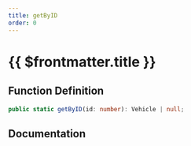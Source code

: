 ```yaml
---
title: getByID
order: 0
---
```


# {{ $frontmatter.title }}

## Function Definition

```ts
public static getByID(id: number): Vehicle | null;
```

## Documentation

<!--@include: ./parts/getByID.md-->
